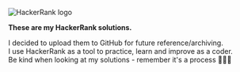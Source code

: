 ![HackerRank logo](https://hrcdn.net/hackerrank/assets/brand/h_mark_sm-9c05999c62674028552f4e813728e591.svg)

**These are my HackerRank solutions.**  
  
I decided to upload them to GitHub for future reference/archiving.  
I use HackerRank as a tool to practice, learn and improve as a coder.  
Be kind when looking at my solutions - remember it's a process 👏🙏😌  
